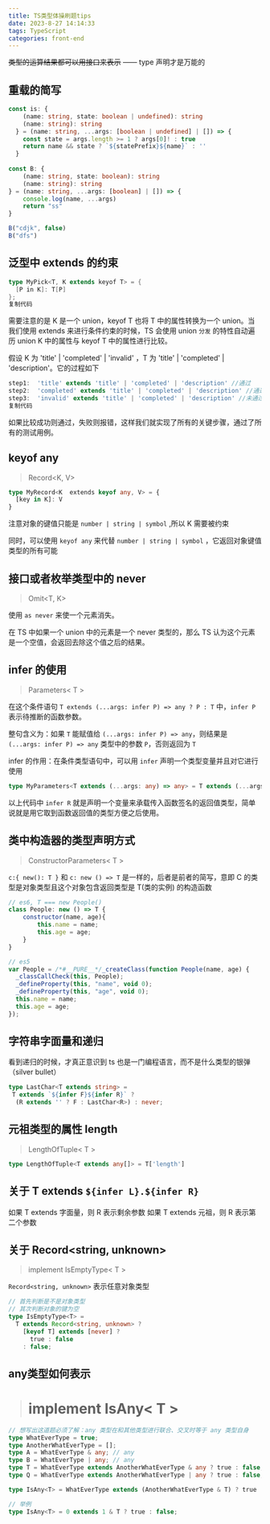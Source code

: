 ```yaml
---
title: TS类型体操刷题tips
date: 2023-8-27 14:14:33
tags: TypeScript
categories: front-end
---
```


~~类型的运算结果都可以用接口来表示~~ —— type 声明才是万能的

## 重载的简写

```ts
const is: {
    (name: string, state: boolean | undefined): string
    (name: string): string
  } = (name: string, ...args: [boolean | undefined] | []) => {
    const state = args.length >= 1 ? args[0]! : true
    return name && state ? `${statePrefix}${name}` : ''
  }
  
const B: {
    (name: string, state: boolean): string
    (name: string): string
} = (name: string, ...args: [boolean] | []) => {
    console.log(name, ...args)
    return "ss"
}

B("cdjk", false)
B("dfs")
```

## 泛型中 extends 的约束
```scala
type MyPick<T, K extends keyof T> = {
  [P in K]: T[P] 
};
复制代码
```

需要注意的是 K 是一个 union，keyof T 也将 T 中的属性转换为一个 union。当我们使用 extends 来进行条件约束的时候，TS 会使用 union ` 分发 ` 的特性自动遍历 union K 中的属性与 keyof T 中的属性进行比较。

假设 K 为 'title' | 'completed' | 'invalid' ，T 为 'title' | 'completed' | 'description'。它的过程如下

```javascript
step1:  'title' extends 'title' | 'completed' | 'description' //通过
step2:  'completed' extends 'title' | 'completed' | 'description' //通过
step3:  'invalid' extends 'title' | 'completed' | 'description' //未通过，报错
复制代码
```

如果比较成功则通过，失败则报错，这样我们就实现了所有的关键步骤，通过了所有的测试用例。

## keyof any
> Record<K, V>

```ts
type MyRecord<K  extends keyof any, V> = {
  [key in K]: V
}
```
注意对象的键值只能是 `number | string | symbol` ,所以 K 需要被约束

同时，可以使用 `keyof any` 来代替 `number | string | symbol` ，它返回对象键值类型的所有可能

## 接口或者枚举类型中的 never
> Omit<T, K>

使用 `as never` 来使一个元素消失。

在 TS 中如果一个 union 中的元素是一个 never 类型的，那么 TS 认为这个元素是一个空值，会返回去除这个值之后的结果。

## infer 的使用
> Parameters< T >

在这个条件语句 `T extends (...args: infer P) => any ? P : T` 中，`infer P` 表示待推断的函数参数。

整句含义为：如果 `T` 能赋值给 `(...args: infer P) => any`，则结果是 `(...args: infer P) => any` 类型中的参数 `P`，否则返回为 `T`

infer 的作用：在条件类型语句中，可以用 `infer` 声明一个类型变量并且对它进行使用

```typescript
type MyParameters<T extends (...args: any) => any> = T extends (...args: infer P) => any ? P : never;
```

以上代码中 `infer R` 就是声明一个变量来承载传入函数签名的返回值类型，简单说就是用它取到函数返回值的类型方便之后使用。

## 类中构造器的类型声明方式
> ConstructorParameters< T >

`c:{ new(): T }` 和 `c: new () => T` 是一样的，后者是前者的简写，意即 C 的类型是对象类型且这个对象包含返回类型是 T(类的实例) 的构造函数

```js
// es6, T === new People()
class People: new () => T {
    constructor(name, age){
        this.name = name;
        this.age = age;
    }
}

// es5
var People = /*#__PURE__*/_createClass(function People(name, age) {
  _classCallCheck(this, People);
  _defineProperty(this, "name", void 0);
  _defineProperty(this, "age", void 0);
  this.name = name;
  this.age = age;
});
```

## 字符串字面量和递归
看到递归的时候，才真正意识到 ts 也是一门编程语言，而不是什么类型的银弹（silver bullet）
```ts
type LastChar<T extends string> =
 T extends `${infer F}${infer R}` ?
  (R extends '' ? F : LastChar<R>) : never;
```

## 元祖类型的属性 length
> LengthOfTuple< T >

```typescript
type LengthOfTuple<T extends any[]> = T['length']
```

## 关于 T extends `${infer L}.${infer R}`
如果 T extends 字面量，则 R 表示剩余参数
如果 T extends 元祖，则 R 表示第二个参数

## 关于 Record<string, unknown>
> implement IsEmptyType< T >

`Record<string, unknown>` 表示任意对象类型
```ts
// 首先判断是不是对象类型
// 其次判断对象的键为空
type IsEmptyType<T> =
  T extends Record<string, unknown> ?
    [keyof T] extends [never] ?
      true : false
    : false;
```

## any类型如何表示
> # implement IsAny< T >

```ts
// 想写出这道题必须了解：any 类型在和其他类型进行联合、交叉时等于 any 类型自身
type WhatEverType = true;
type AnotherWhatEverType = [];
type A = WhatEverType & any; // any
type B = WhatEverType | any; // any
type T = WhatEverType extends AnotherWhatEverType & any ? true : false; // true
type Q = WhatEverType extends AnotherWhatEverType | any ? true : false; // true

type IsAny<T> = WhatEverType extends (AnotherWhatEverType & T) ? true : false;

// 举例
type IsAny<T> = 0 extends 1 & T ? true : false;
```

